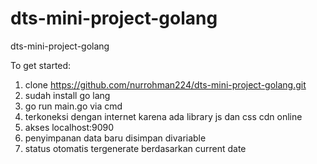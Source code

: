 # dts-mini-project-golang
dts-mini-project-golang

To get started:

1. clone https://github.com/nurrohman224/dts-mini-project-golang.git
2. sudah install go lang
3. go run main.go via cmd
4. terkoneksi dengan internet karena ada library js dan css cdn online
5. akses localhost:9090
6. penyimpanan data baru disimpan divariable
7. status otomatis tergenerate berdasarkan current date 
